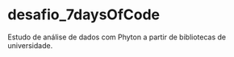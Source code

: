 # desafio_7daysOfCode
Estudo de análise de dados com Phyton a partir de bibliotecas de universidade. 
